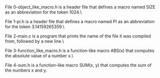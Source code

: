 File 0-object_like_macro.h is a header file that defines a macro named SIZE as an abbreviation for the token 1024.\

File 1-pi.h is a header file that defines a macro named PI as an abbreviation for the token 3.14159265359.\

File 2-main.c is a program that prints the name of the file it was compiled from, followed by a new line.\

File 3-function_like_macro.h is a function-like macro ABS(x) that computes the absolute value of a number x.\

File 4-sum.h is a function-like macro SUM(x, y) that computes the sum of the numbers x and y.
